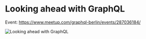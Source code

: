 # Looking ahead with GraphQL

Event: https://www.meetup.com/graphql-berlin/events/287036184/

![Looking ahead with GraphQL](https://user-images.githubusercontent.com/35999252/179368797-deabc9e1-8753-4190-bd13-6c72c4a8ce2f.png)
